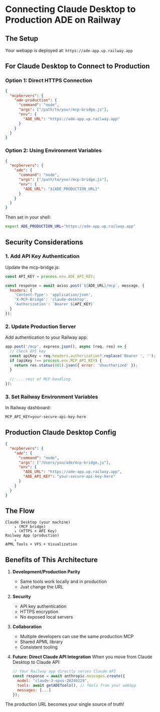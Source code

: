 # Connecting Claude Desktop to Production ADE on Railway

## The Setup

Your webapp is deployed at: `https://ade-app.up.railway.app`

## For Claude Desktop to Connect to Production

### Option 1: Direct HTTPS Connection
```json
{
  "mcpServers": {
    "ade-production": {
      "command": "node",
      "args": ["/path/to/your/mcp-bridge.js"],
      "env": {
        "ADE_URL": "https://ade-app.up.railway.app"
      }
    }
  }
}
```

### Option 2: Using Environment Variables
```json
{
  "mcpServers": {
    "ade": {
      "command": "node",
      "args": ["/path/to/your/mcp-bridge.js"],
      "env": {
        "ADE_URL": "${ADE_PRODUCTION_URL}"
      }
    }
  }
}
```

Then set in your shell:
```bash
export ADE_PRODUCTION_URL="https://ade-app.up.railway.app"
```

## Security Considerations

### 1. Add API Key Authentication
Update the mcp-bridge.js:
```javascript
const API_KEY = process.env.ADE_API_KEY;

const response = await axios.post(`${ADE_URL}/mcp`, message, {
  headers: {
    'Content-Type': 'application/json',
    'X-MCP-Bridge': 'claude-desktop',
    'Authorization': `Bearer ${API_KEY}`
  }
});
```

### 2. Update Production Server
Add authentication to your Railway app:
```javascript
app.post('/mcp', express.json(), async (req, res) => {
  // Check API key
  const apiKey = req.headers.authorization?.replace('Bearer ', '');
  if (apiKey !== process.env.MCP_API_KEY) {
    return res.status(401).json({ error: 'Unauthorized' });
  }
  
  // ... rest of MCP handling
});
```

### 3. Set Railway Environment Variables
In Railway dashboard:
```
MCP_API_KEY=your-secure-api-key-here
```

## Production Claude Desktop Config
```json
{
  "mcpServers": {
    "ade": {
      "command": "node",
      "args": ["/Users/you/ade/mcp-bridge.js"],
      "env": {
        "ADE_URL": "https://ade-app.up.railway.app",
        "ADE_API_KEY": "your-secure-api-key-here"
      }
    }
  }
}
```

## The Flow

```
Claude Desktop (your machine)
    ↓ (MCP bridge)
    ↓ (HTTPS + API Key)
Railway App (production)
    ↓
APML Tools + VFS + Visualization
```

## Benefits of This Architecture

1. **Development/Production Parity**
   - Same tools work locally and in production
   - Just change the URL

2. **Security**
   - API key authentication
   - HTTPS encryption
   - No exposed local servers

3. **Collaboration**
   - Multiple developers can use the same production MCP
   - Shared APML library
   - Consistent tooling

4. **Future: Direct Claude API Integration**
   When you move from Claude Desktop to Claude API:
   ```javascript
   // Your Railway app directly serves Claude API
   const response = await anthropic.messages.create({
     model: "claude-3-opus-20240229",
     tools: await getADETools(), // Tools from your webapp
     messages: [...]
   });
   ```

The production URL becomes your single source of truth!